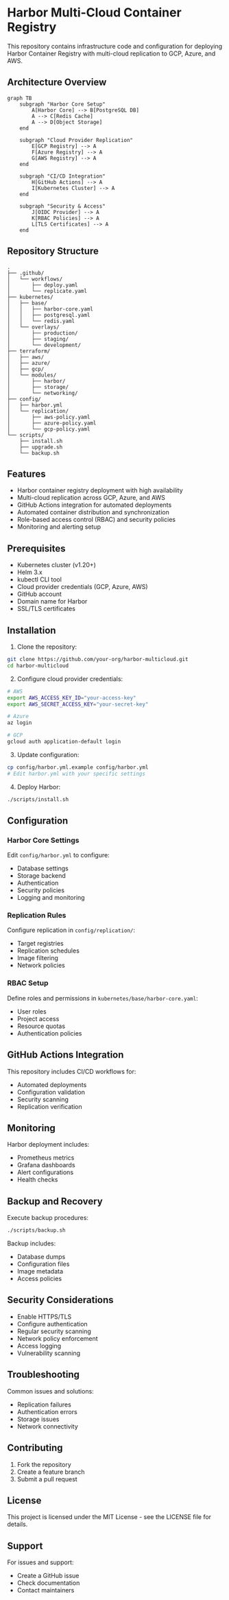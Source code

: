 # Harbor Multi-Cloud Container Registry

This repository contains infrastructure code and configuration for deploying Harbor Container Registry with multi-cloud replication to GCP, Azure, and AWS.

## Architecture Overview

```mermaid
graph TB
    subgraph "Harbor Core Setup"
        A[Harbor Core] --> B[PostgreSQL DB]
        A --> C[Redis Cache]
        A --> D[Object Storage]
    end

    subgraph "Cloud Provider Replication"
        E[GCP Registry] --> A
        F[Azure Registry] --> A
        G[AWS Registry] --> A
    end

    subgraph "CI/CD Integration"
        H[GitHub Actions] --> A
        I[Kubernetes Cluster] --> A
    end

    subgraph "Security & Access"
        J[OIDC Provider] --> A
        K[RBAC Policies] --> A
        L[TLS Certificates] --> A
    end
```

## Repository Structure

```
.
├── .github/
│   └── workflows/
│       ├── deploy.yaml
│       └── replicate.yaml
├── kubernetes/
│   ├── base/
│   │   ├── harbor-core.yaml
│   │   ├── postgresql.yaml
│   │   └── redis.yaml
│   └── overlays/
│       ├── production/
│       ├── staging/
│       └── development/
├── terraform/
│   ├── aws/
│   ├── azure/
│   ├── gcp/
│   └── modules/
│       ├── harbor/
│       ├── storage/
│       └── networking/
├── config/
│   ├── harbor.yml
│   └── replication/
│       ├── aws-policy.yaml
│       ├── azure-policy.yaml
│       └── gcp-policy.yaml
└── scripts/
    ├── install.sh
    ├── upgrade.sh
    └── backup.sh
```

## Features

- Harbor container registry deployment with high availability
- Multi-cloud replication across GCP, Azure, and AWS
- GitHub Actions integration for automated deployments
- Automated container distribution and synchronization
- Role-based access control (RBAC) and security policies
- Monitoring and alerting setup

## Prerequisites

- Kubernetes cluster (v1.20+)
- Helm 3.x
- kubectl CLI tool
- Cloud provider credentials (GCP, Azure, AWS)
- GitHub account
- Domain name for Harbor
- SSL/TLS certificates

## Installation

1. Clone the repository:
```bash
git clone https://github.com/your-org/harbor-multicloud.git
cd harbor-multicloud
```

2. Configure cloud provider credentials:
```bash
# AWS
export AWS_ACCESS_KEY_ID="your-access-key"
export AWS_SECRET_ACCESS_KEY="your-secret-key"

# Azure
az login

# GCP
gcloud auth application-default login
```

3. Update configuration:
```bash
cp config/harbor.yml.example config/harbor.yml
# Edit harbor.yml with your specific settings
```

4. Deploy Harbor:
```bash
./scripts/install.sh
```

## Configuration

### Harbor Core Settings

Edit `config/harbor.yml` to configure:
- Database settings
- Storage backend
- Authentication
- Security policies
- Logging and monitoring

### Replication Rules

Configure replication in `config/replication/`:
- Target registries
- Replication schedules
- Image filtering
- Network policies

### RBAC Setup

Define roles and permissions in `kubernetes/base/harbor-core.yaml`:
- User roles
- Project access
- Resource quotas
- Authentication policies

## GitHub Actions Integration

This repository includes CI/CD workflows for:
- Automated deployments
- Configuration validation
- Security scanning
- Replication verification

## Monitoring

Harbor deployment includes:
- Prometheus metrics
- Grafana dashboards
- Alert configurations
- Health checks

## Backup and Recovery

Execute backup procedures:
```bash
./scripts/backup.sh
```

Backup includes:
- Database dumps
- Configuration files
- Image metadata
- Access policies

## Security Considerations

- Enable HTTPS/TLS
- Configure authentication
- Regular security scanning
- Network policy enforcement
- Access logging
- Vulnerability scanning

## Troubleshooting

Common issues and solutions:
- Replication failures
- Authentication errors
- Storage issues
- Network connectivity

## Contributing

1. Fork the repository
2. Create a feature branch
3. Submit a pull request

## License

This project is licensed under the MIT License - see the LICENSE file for details.

## Support

For issues and support:
- Create a GitHub issue
- Check documentation
- Contact maintainers

